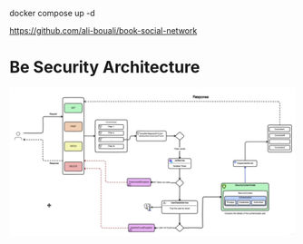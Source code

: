 docker compose up -d

https://github.com/ali-bouali/book-social-network

# Be Security Architecture

![img.png](readmeimg/be-security-architechture.png)